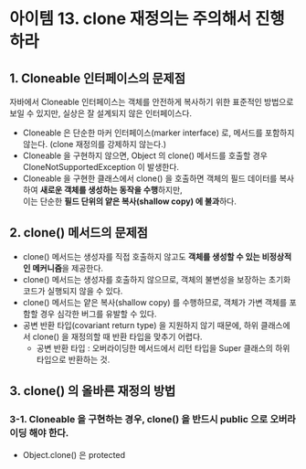 # 아이템 13. clone 재정의는 주의해서 진행하라

## 1. Cloneable 인터페이스의 문제점

자바에서 Cloneable 인터페이스는 객체를 안전하게 복사하기 위한 표준적인 방법으로 보일 수 있지만, 실상은 잘 설계되지 않은 인터페이스다.

- Cloneable 은 단순한 마커 인터페이스(marker interface) 로, 메서드를 포함하지 않는다. (clone 재정의를 강제하지 않는다.)
- Cloneable 을 구현하지 않으면, Object 의 clone() 메서드를 호출할 경우 CloneNotSupportedException 이 발생한다.
- Cloneable 을 구현한 클래스에서 clone() 을 호출하면 객체의 필드 데이터를 복사하여 **새로운 객체를 생성하는 동작을 수행**하지만,  
  이는 단순한 **필드 단위의 얕은 복사(shallow copy) 에 불과**하다.

## 2. clone() 메서드의 문제점

- clone() 메서드는 생성자를 직접 호출하지 않고도 **객체를 생성할 수 있는 비정상적인 메커니즘**을 제공한다.
- clone() 메서드는 생성자를 호출하지 않으므로, 객체의 불변성을 보장하는 초기화 코드가 실행되지 않을 수 있다.
- clone() 메서드는 얕은 복사(shallow copy) 를 수행하므로, 객체가 가변 객체를 포함할 경우 심각한 버그를 유발할 수 있다.
- 공변 반환 타입(covariant return type) 을 지원하지 않기 때문에, 하위 클래스에서 clone() 을 재정의할 때 반환 타입을 맞추기 어렵다.
  - 공변 반환 타입 : 오버라이딩한 메서드에서 리턴 타입을 Super 클래스의 하위 타입으로 반환하는 것.

## 3. clone() 의 올바른 재정의 방법

### 3-1. Cloneable 을 구현하는 경우, clone() 을 반드시 public 으로 오버라이딩 해야 한다.
- Object.clone() 은 protected 